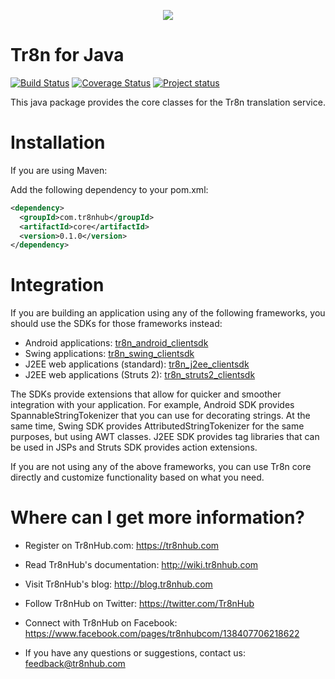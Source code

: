 <p align="center">
  <img src="https://raw.github.com/tr8n/tr8n/master/doc/screenshots/tr8nlogo.png">
</p>

Tr8n for Java
===

[![Build Status](https://travis-ci.org/tr8n/tr8n_java_core.png?branch=master)](https://travis-ci.org/tr8n/tr8n_java_core)
[![Coverage Status](https://coveralls.io/repos/tr8n/tr8n_java_core/badge.png?branch=master)](https://coveralls.io/r/tr8n/tr8n_java_core?branch=master)
[![Project status](http://stillmaintained.com/tr8n/tr8n_java_core.png)](http://stillmaintained.com/tr8n/tr8n_java_core.png)

This java package provides the core classes for the Tr8n translation service.

Installation
==================

If you are using Maven:

Add the following dependency to your pom.xml:

```xml
<dependency>
  <groupId>com.tr8nhub</groupId>
  <artifactId>core</artifactId>
  <version>0.1.0</version>
</dependency>
```


Integration
==================

If you are building an application using any of the following frameworks, you should use the SDKs for those frameworks instead:

* Android applications: [tr8n_android_clientsdk](https://github.com/tr8n/tr8n_android_clientsdk)
* Swing applications: [tr8n_swing_clientsdk](https://github.com/tr8n/tr8n_swing_clientsdk)
* J2EE web applications (standard): [tr8n_j2ee_clientsdk](https://github.com/tr8n/tr8n_j2ee_clientsdk)
* J2EE web applications (Struts 2): [tr8n_struts2_clientsdk](https://github.com/tr8n/tr8n_struts2_clientsdk)

The SDKs provide extensions that allow for quicker and smoother integration with your application. For example, Android SDK provides SpannableStringTokenizer that you can use for decorating strings.
At the same time, Swing SDK provides AttributedStringTokenizer for the same purposes, but using AWT classes. J2EE SDK provides tag libraries that can be used in JSPs and Struts SDK provides action extensions. 

If you are not using any of the above frameworks, you can use Tr8n core directly and customize functionality based on what you need.


Where can I get more information?
==================

* Register on Tr8nHub.com: https://tr8nhub.com

* Read Tr8nHub's documentation: http://wiki.tr8nhub.com

* Visit Tr8nHub's blog: http://blog.tr8nhub.com

* Follow Tr8nHub on Twitter: https://twitter.com/Tr8nHub

* Connect with Tr8nHub on Facebook: https://www.facebook.com/pages/tr8nhubcom/138407706218622

* If you have any questions or suggestions, contact us: feedback@tr8nhub.com




